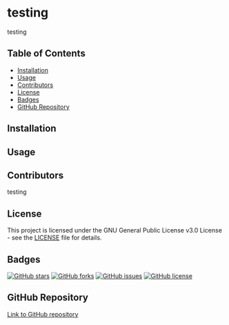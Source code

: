 # testing

testing

## Table of Contents
- [Installation](#installation)
- [Usage](#usage)
- [Contributors](#contributors)
- [License](#license)
- [Badges](#badges)
- [GitHub Repository](#github-repository)

## Installation
## Usage
## Contributors
testing
## License
This project is licensed under the GNU General Public License v3.0 License - see the [LICENSE](LICENSE) file for details.
## Badges
[![GitHub stars](https://img.shields.io/github/stars/testing)](https://github.com/testing/stargazers) [![GitHub forks](https://img.shields.io/github/forks/testing)](https://github.com/testing/network/members) [![GitHub issues](https://img.shields.io/github/issues/testing)](https://github.com/testing/issues) [![GitHub license](https://img.shields.io/github/license/testing)](https://github.com/testing/blob/master/LICENSE)
## GitHub Repository
[Link to GitHub repository](https://github.com/testing)
